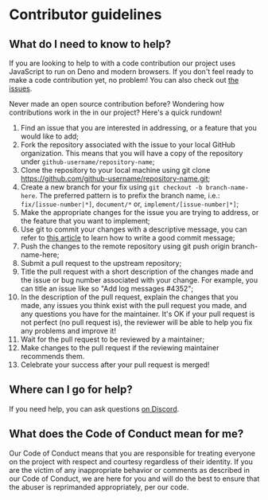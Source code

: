 # Contributor guidelines

## What do I need to know to help?

If you are looking to help to with a code contribution our project uses JavaScript to run on Deno and modern browsers. 
If you don't feel ready to make a code contribution yet, no problem! You can also check out 
[the issues](https://github.com/sebastienfilion/functional/issues).

Never made an open source contribution before? Wondering how contributions work in the in our project? Here's a quick 
rundown!

  1. Find an issue that you are interested in addressing, or a feature that you would like to add;
  2. Fork the repository associated with the issue to your local GitHub organization. This means that you will have a 
     copy of the repository under `github-username/repository-name`;
  3. Clone the repository to your local machine using git clone https://github.com/github-username/repository-name.git;
  4. Create a new branch for your fix using `git checkout -b branch-name-here`. The preferred pattern is to prefix the
     branch name, i.e.: `fix/[issue-number|*]`, `document/*` or, `implement/[issue-number|*]`;
  5. Make the appropriate changes for the issue you are trying to address, or the feature that you want to implement;
  6. Use git to commit your changes with a descriptive message, you can refer to 
     [this article](https://dev.to/jacobherrington/how-to-write-useful-commit-messages-my-commit-message-template-20n9) 
     to learn how to write a good commit message;
  7. Push the changes to the remote repository using git push origin branch-name-here;
  8. Submit a pull request to the upstream repository;
  9. Title the pull request with a short description of the changes made and the issue or bug number associated with 
     your change. For example, you can title an issue like so "Add log messages #4352";
  10. In the description of the pull request, explain the changes that you made, any issues you think exist with the 
      pull request you made, and any questions you have for the maintainer. It's OK if your pull request is not perfect 
      (no pull request is), the reviewer will be able to help you fix any problems and improve it!
  11. Wait for the pull request to be reviewed by a maintainer;
  12. Make changes to the pull request if the reviewing maintainer recommends them.
  13. Celebrate your success after your pull request is merged!

## Where can I go for help?

If you need help, you can ask questions [on Discord](https://discord.gg/gp83e8dr).

## What does the Code of Conduct mean for me?

Our Code of Conduct means that you are responsible for treating everyone on the project with respect and courtesy 
regardless of their identity. If you are the victim of any inappropriate behavior or comments as described in our 
Code of Conduct, we are here for you and will do the best to ensure that the abuser is reprimanded appropriately, 
per our code.